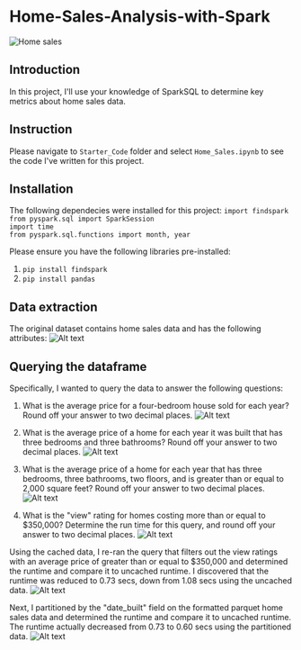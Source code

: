 # Home-Sales-Analysis-with-Spark
![Home sales](https://gvwire.s3.us-west-1.amazonaws.com/wp-content/uploads/2022/08/18101901/Home-Sales-Decline_1280X720.jpg)
## Introduction
In this project, I'll use your knowledge of SparkSQL to determine key metrics about home sales data.

## Instruction
Please navigate to `Starter_Code` folder and select `Home_Sales.ipynb` to see the code I've written for this project.

## Installation
The following dependecies were installed for this project:
`import findspark`\
`from pyspark.sql import SparkSession`\
`import time`\
`from pyspark.sql.functions import month, year`

Please ensure you have the following libraries pre-installed:
1) `pip install findspark`
2) `pip install pandas`

## Data extraction
The original dataset contains home sales data and has the following attributes:
![Alt text](<Screenshot 2024-01-09 at 3.41.00 pm.png>)

## Querying the dataframe
Specifically, I wanted to query the data to answer the following questions:
1) What is the average price for a four-bedroom house sold for each year? Round off your answer to two decimal places.
![Alt text](<Screenshot 2024-01-09 at 3.44.31 pm.png>)

2) What is the average price of a home for each year it was built that has three bedrooms and three bathrooms? Round off your answer to two decimal places.
![Alt text](<Screenshot 2024-01-09 at 3.44.59 pm.png>)

3) What is the average price of a home for each year that has three bedrooms, three bathrooms, two floors, and is greater than or equal to 2,000 square feet? Round off your answer to two decimal places.
![Alt text](<Screenshot 2024-01-09 at 3.45.27 pm.png>)

4) What is the "view" rating for homes costing more than or equal to $350,000? Determine the run time for this query, and round off your answer to two decimal places.
![Alt text](<Screenshot 2024-01-09 at 3.45.48 pm.png>)

Using the cached data, I re-ran the query that filters out the view ratings with an average price of greater than or equal to $350,000 and determined the runtime and compare it to uncached runtime. I discovered that the runtime was reduced to 0.73 secs, down from 1.08 secs using the uncached data. 
![Alt text](<Screenshot 2024-01-09 at 3.47.14 pm.png>)

Next, I partitioned by the "date_built" field on the formatted parquet home sales data and determined the runtime and compare it to uncached runtime. The runtime actually decreased from 0.73 to 0.60 secs using the partitioned data.
![Alt text](<Screenshot 2024-01-09 at 3.52.01 pm.png>)


